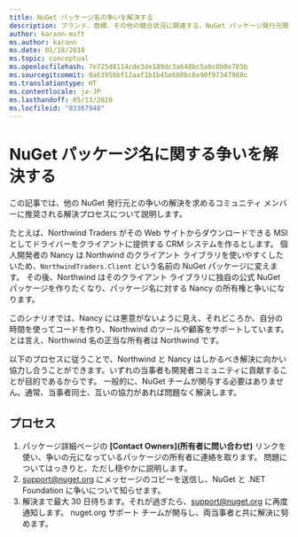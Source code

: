 ```yaml
---
title: NuGet パッケージ名の争いを解決する
description: ブランド、商標、その他の競合状況に関連する、NuGet パッケージ発行元間の争いを解決するためのプロセス。
author: karann-msft
ms.author: karann
ms.date: 01/18/2018
ms.topic: conceptual
ms.openlocfilehash: 7e725d8114cde3de189dc3a648bc5a6c0b0e785b
ms.sourcegitcommit: 0a63956bf12aaf1b1b45e680bc8e90f97347988c
ms.translationtype: HT
ms.contentlocale: ja-JP
ms.lasthandoff: 05/13/2020
ms.locfileid: "83367948"
---
```

# <a name="resolving-disputes-over-nuget-package-names"></a>NuGet パッケージ名に関する争いを解決する

この記事では、他の NuGet 発行元との争いの解決を求めるコミュニティ メンバーに推奨される解決プロセスについて説明します。

たとえば、Northwind Traders がその Web サイトからダウンロードできる MSI としてドライバーをクライアントに提供する CRM システムを作るとします。 個人開発者の Nancy は Northwind のクライアント ライブラリを使いやすくしたいため、`NorthwindTraders.Client` という名前の NuGet パッケージに変えます。 その後、Northwind はそのクライアント ライブラリに独自の公式 NuGet パッケージを作りたくなり、パッケージ名に対する Nancy の所有権と争いになります。

このシナリオでは、Nancy には悪意がないように見え、それどころか、自分の時間を使ってコードを作り、Northwind のツールや顧客をサポートしています。 とは言え、Northwind 名の正当な所有者は Northwind です。

以下のプロセスに従うことで、Northwind と Nancy はしかるべき解決に向かい協力し合うことができます。いずれの当事者も開発者コミュニティに貢献することが目的であるからです。 一般的に、NuGet チームが関与する必要はありません。通常、当事者同士、互いの協力があれば問題なく解決します。

## <a name="process"></a>プロセス

1. パッケージ詳細ページの **[Contact Owners]\(所有者に問い合わせ\)** リンクを使い、争いの元になっているパッケージの所有者に連絡を取ります。 問題についてはっきりと、ただし穏やかに説明します。
2. [support@nuget.org](mailto:support@nuget.org) にメッセージのコピーを送信し、NuGet と .NET Foundation に争いについて知らせます。
3. 解決まで最大 30 日待ちます。それが過ぎたら、[support@nuget.org](mailto:support@nuget.org) に再度通知します。 nuget.org サポート チームが関与し、両当事者と共に解決に努めます。
